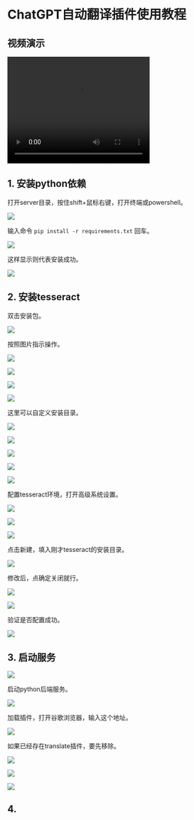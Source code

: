 # ChatGPT自动翻译插件使用教程

## 视频演示
<video width="320" height="240" controls>
  <source src="视频演示.mp4" type="video/mp4">
Your browser does not support the video tag.
</video>

## 1. 安装python依赖

打开server目录，按住shift+鼠标右键，打开终端或powershell。

![](./img/1.png)

输入命令 `pip install -r requirements.txt` 回车。

![](./img/2.png)

这样显示则代表安装成功。

![](./img/3.png)

## 2. 安装tesseract

双击安装包。

![](./img/4.png)

按照图片指示操作。

![](./img/5.png)

![](./img/6.png)

![](./img/7.png)

![](./img/8.png)

这里可以自定义安装目录。

![](./img/9.png)

![](./img/10.png)

![](./img/11.png)

![](./img/12.png)

![](./img/13.png)

配置tesseract环境，打开高级系统设置。

![](./img/14.png)

![](./img/15.png)

![](./img/16.png)

点击新建，填入刚才tesseract的安装目录。

![](./img/17.png)

修改后，点确定关闭就行。

![](./img/18.png)

![](./img/19.png)

验证是否配置成功。

![](./img/20.png)

## 3. 启动服务

![](./img/21.png)

启动python后端服务。

![](./img/22.png)

加载插件，打开谷歌浏览器，输入这个地址。

![](./img/23.png)

如果已经存在translate插件，要先移除。

![](./img/24.png)

![](./img/25.png)

![](./img/26.png)

## 4.

